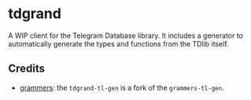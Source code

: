 # tdgrand

A WIP client for the Telegram Database library. It includes a generator to automatically generate the types and functions from the TDlib itself.

## Credits

- [grammers](https://github.com/Lonami/grammers): the `tdgrand-tl-gen` is a fork of the `grammers-tl-gen`.
